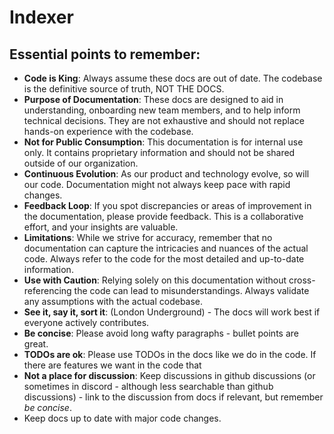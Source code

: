 # Indexer

## Essential points to remember:
- **Code is King**: Always assume these docs are out of date. The codebase is the definitive source of truth, NOT THE DOCS.
- **Purpose of Documentation**: These docs are designed to aid in understanding, onboarding new team members, and to help inform technical decisions. They are not exhaustive and should not replace hands-on experience with the codebase.
- **Not for Public Consumption**: This documentation is for internal use only. It contains proprietary information and should not be shared outside of our organization.
- **Continuous Evolution**: As our product and technology evolve, so will our code. Documentation might not always keep pace with rapid changes.
- **Feedback Loop**: If you spot discrepancies or areas of improvement in the documentation, please provide feedback. This is a collaborative effort, and your insights are valuable.
- **Limitations**: While we strive for accuracy, remember that no documentation can capture the intricacies and nuances of the actual code. Always refer to the code for the most detailed and up-to-date information.
- **Use with Caution**: Relying solely on this documentation without cross-referencing the code can lead to misunderstandings. Always validate any assumptions with the actual codebase.
- **See it, say it, sort it**: (London Underground) - The docs will work best if everyone actively contributes.
- **Be concise**: Please avoid long wafty paragraphs - bullet points are great.
- **TODOs are ok**: Please use TODOs in the docs like we do in the code. If there are features we want in the code that 
- **Not a place for discussion**: Keep discussions in github discussions (or sometimes in discord - although less searchable than github discussions) - link to the discussion from docs if relevant, but remember *be concise*.
- Keep docs up to date with major code changes.


